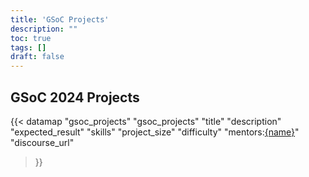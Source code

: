```yaml
---
title: 'GSoC Projects'
description: ""
toc: true
tags: []
draft: false
---
```


## GSoC 2024 Projects

{{< datamap 
    "gsoc_projects" "gsoc_projects" 
    "title" 
    "description" 
    "expected_result" 
    "skills" 
    "project_size" 
    "difficulty" 
    "mentors:<a href='{url}'>{name}</a>" 
    "discourse_url"
>}}
